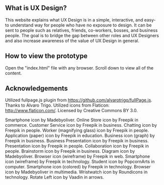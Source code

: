 ## What is UX Design?

This website explains what UX Design is in a simple, interactive, and easy-to understand way for people who have no exposure to design. It can be sent to people such as relatives, friends, co-workers, bosses, and business people. The goal is to bridge the gap between other roles and UX Designers and also increase awareness of the value of UX Design in general.

## How to view the prototype

Open the "index.html" file with any browser. Scroll down to view all of the content.

## Acknowledgements

Utilized fullpage.js plugin from https://github.com/alvarotrigo/fullPage.js. Thanks to Alvaro Trigo.
Utilized icons from Flaticon: http://www.flaticon.com/.
Licensed by Creative Commons BY 3.0.


Smartphone icon by Madebyoliver.
Online Store icon by Freepik in commerce.
Customer Service icon by Freepik in business.
Chatting icon by Freepik in people.
Worker (magnifying glass) icon by Freepik in people.
Application (paper) icon by Freepik in education.
Business icon (graph) by Freepik in business.
Business Presentation icon by Freepik in business.
Presentation icon by Freepik in people.
Collaboration icon by Freepik in people.
Brainstorm icon by Freepik in business.
Diagram icon by Madebyoliver.
Browser icon (wireframe) by Freepik in web.
Smartphone icon (wireframe) by Freepik in technology.
Student icon by PopcornArts in computer.
Smartphone icon (colored) by Freepik in technology.
Browser icon by Madebyoliver in multimedia.
Wristwatch icon by Roundicons in technology.
Rotate Left icon by Vaadin in arrows.
